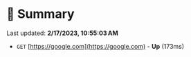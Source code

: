 # 📖 Summary
Last updated: **2/17/2023, 10:55:03 AM**

- `GET` [https://google.com](https://google.com) - **Up** (173ms)

